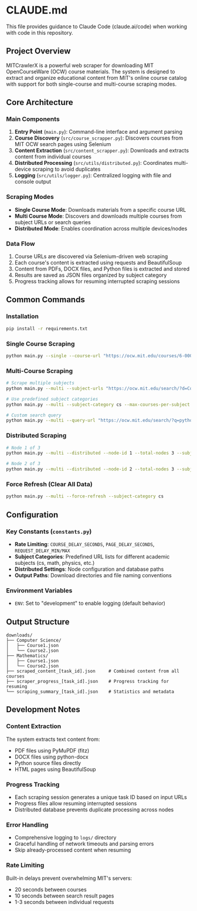 # CLAUDE.md

This file provides guidance to Claude Code (claude.ai/code) when working with code in this repository.

## Project Overview

MITCrawlerX is a powerful web scraper for downloading MIT OpenCourseWare (OCW) course materials. The system is designed to extract and organize educational content from MIT's online course catalog with support for both single-course and multi-course scraping modes.

## Core Architecture

### Main Components

1. **Entry Point** (`main.py`): Command-line interface and argument parsing
2. **Course Discovery** (`src/course_scrapper.py`): Discovers courses from MIT OCW search pages using Selenium
3. **Content Extraction** (`src/content_scrapper.py`): Downloads and extracts content from individual courses
4. **Distributed Processing** (`src/utils/distributed.py`): Coordinates multi-device scraping to avoid duplicates
5. **Logging** (`src/utils/logger.py`): Centralized logging with file and console output

### Scraping Modes

- **Single Course Mode**: Downloads materials from a specific course URL
- **Multi Course Mode**: Discovers and downloads multiple courses from subject URLs or search queries
- **Distributed Mode**: Enables coordination across multiple devices/nodes

### Data Flow

1. Course URLs are discovered via Selenium-driven web scraping
2. Each course's content is extracted using requests and BeautifulSoup
3. Content from PDFs, DOCX files, and Python files is extracted and stored
4. Results are saved as JSON files organized by subject category
5. Progress tracking allows for resuming interrupted scraping sessions

## Common Commands

### Installation
```bash
pip install -r requirements.txt
```

### Single Course Scraping
```bash
python main.py --single --course-url "https://ocw.mit.edu/courses/6-0001-introduction-to-computer-science-and-programming-in-python-fall-2016/"
```

### Multi-Course Scraping
```bash
# Scrape multiple subjects
python main.py --multi --subject-urls "https://ocw.mit.edu/search/?d=Computer%20Science" "https://ocw.mit.edu/search/?d=Mathematics"

# Use predefined subject categories
python main.py --multi --subject-category cs --max-courses-per-subject 5

# Custom search query
python main.py --multi --query-url "https://ocw.mit.edu/search/?q=python" --max-total-courses 10
```

### Distributed Scraping
```bash
# Node 1 of 3
python main.py --multi --distributed --node-id 1 --total-nodes 3 --subject-category cs

# Node 2 of 3  
python main.py --multi --distributed --node-id 2 --total-nodes 3 --subject-category math
```

### Force Refresh (Clear All Data)
```bash
python main.py --multi --force-refresh --subject-category cs
```

## Configuration

### Key Constants (`constants.py`)

- **Rate Limiting**: `COURSE_DELAY_SECONDS`, `PAGE_DELAY_SECONDS`, `REQUEST_DELAY_MIN/MAX`
- **Subject Categories**: Predefined URL lists for different academic subjects (cs, math, physics, etc.)
- **Distributed Settings**: Node configuration and database paths
- **Output Paths**: Download directories and file naming conventions

### Environment Variables
- `ENV`: Set to "development" to enable logging (default behavior)

## Output Structure

```
downloads/
├── Computer Science/
│   ├── Course1.json
│   └── Course2.json
├── Mathematics/
│   ├── Course1.json  
│   └── Course2.json
├── scraped_content_[task_id].json     # Combined content from all courses
├── scraper_progress_[task_id].json    # Progress tracking for resuming
└── scraping_summary_[task_id].json    # Statistics and metadata
```

## Development Notes

### Content Extraction
The system extracts text content from:
- PDF files using PyMuPDF (fitz)
- DOCX files using python-docx
- Python source files directly
- HTML pages using BeautifulSoup

### Progress Tracking
- Each scraping session generates a unique task ID based on input URLs
- Progress files allow resuming interrupted sessions
- Distributed database prevents duplicate processing across nodes

### Error Handling
- Comprehensive logging to `logs/` directory
- Graceful handling of network timeouts and parsing errors
- Skip already-processed content when resuming

### Rate Limiting
Built-in delays prevent overwhelming MIT's servers:
- 20 seconds between courses
- 10 seconds between search result pages  
- 1-3 seconds between individual requests
